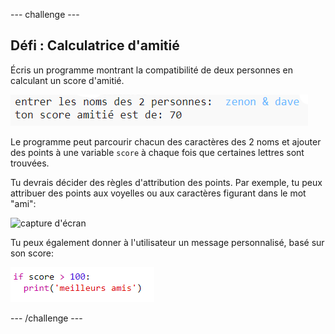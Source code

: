 \--- challenge \---

## Défi : Calculatrice d'amitié

Écris un programme montrant la compatibilité de deux personnes en calculant un score d'amitié.

![capture d’écran](images/messages-friends.png)

Le programme peut parcourir chacun des caractères des 2 noms et ajouter des points à une variable `score` à chaque fois que certaines lettres sont trouvées.

Tu devrais décider des règles d'attribution des points. Par exemple, tu peux attribuer des points aux voyelles ou aux caractères figurant dans le mot "ami":

![capture d'écran](images/messages-friends-code.png)

Tu peux également donner à l'utilisateur un message personnalisé, basé sur son score:

![capture d'écran](images/messages-best-friends.png)

\--- /challenge \---